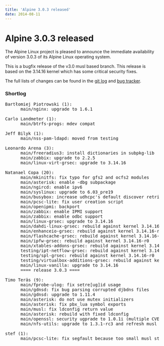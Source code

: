 ```yaml
---
title: 'Alpine 3.0.3 released'
date: 2014-08-11
---
```


# Alpine 3.0.3 released
The Alpine Linux project is pleased to announce the immediate availability of version 3.0.3 of its Alpine Linux operating system.

This is a bugfix release of the v3.0 musl based branch. This release is based on the 3.14.16 kernel which has some critical security fixes.

The full lists of changes can be found in the <a href="http://git.alpinelinux.org/cgit/aports/log/?h=v3.0.3">git log</a> and <a href="http://bugs.alpinelinux.org/versions/86">bug tracker</a>.

<h3>Shortlog</h3>

<pre>
Bartłomiej Piotrowski (1):
      main/nginx: upgrade to 1.6.1

Carlo Landmeter (1):
      main/btrfs-progs: mdev compat

Jeff Bilyk (1):
      main/nss-pam-ldapd: moved from testing

Leonardo Arena (3):
      main/freeradius3: install dictionaries in subpkg-lib
      main/zabbix: upgrade to 2.2.5
      main/linux-virt-grsec: upgrade to 3.14.16

Natanael Copa (20):
      main/mkinitfs: fix typo for gfs2 and ocfs2 modules
      main/asterisk: enable -dbg subpackage
      main/ngircd: enable ipv6
      main/syslinux: upgrade to 6.03_pre19
      main/busybox: increase udhcpc's default discover retries
      main/pcsc-lite: fix user creation script
      main/openipmi: backport
      main/zabbix: enable IPMI support
      main/zabbix: enable odbc support
      main/linux-grsec: upgrade to 3.14.16
      main/dahdi-linux-grsec: rebuild against kernel 3.14.16-r0
      main/enhanceio-grsec: rebuild against kernel 3.14.16-r0
      main/flashcache-grsec: rebuild against kernel 3.14.16-r0
      main/ipfw-grsec: rebuild against kernel 3.14.16-r0
      main/xtables-addons-grsec: rebuild against kernel 3.14.16-r0
      testing/ipt-netflow-grsec: rebuild against kernel 3.14.16-r0
      testing/spl-grsec: rebuild against kernel 3.14.16-r0
      testing/virtualbox-additions-grsec: rebuild against kernel 3.14.16-r0
      main/linux-vanilla: upgrade to 3.14.16
      ==== release 3.0.3 ====

Timo Teräs (9):
      main/fprobe-ulog: fix setre[ug]id usage
      main/gdnsd: fix bug parsing corrupted djbdns files
      main/gdnsd: upgrade to 1.11.4
      main/asterisk: do not use mutex initializers
      main/asterisk: fix pbx_lua symbol exports
      main/musl: fix ldconfig return value
      main/asterisk: rebuild with fixed ldconfig
      main/openssl: security ugprade to 1.0.1i (multiple CVE)
      main/nfs-utils: upgrade to 1.3.1-rc3 and refresh musl patches

stef (1):
      main/pcsc-lite: fix segfault because too small musl stack
</pre>